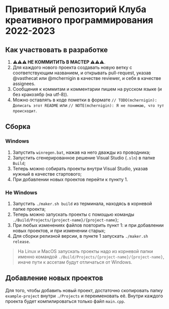 # Приватный репозиторий Клуба креативного программирования 2022-2023

## Как участвовать в разработке

1. **⚠️⚠️⚠️ НЕ КОММИТИТЬ В МАСТЕР ⚠️⚠️⚠️**.
2. Для каждого нового проекта создавать новую ветку с соответствующим названием, и открывать pull-request, указав @vasthecat или @mchernigin в качестве reviewer, и себя в качестве assignees.
3. Сообщения к коммитам и комментарии пишем на русском языке (и без кракозябр (на utf-8)).
4. Можно оставлять в коде пометки в формате `// TODO(mchernigin): Дописать этот README` или `// NOTE(mchernigin): Я не понимаю, что тут происходит`.

## Сборка

### Windows

1. Запустить `winregen.bat`, нажав на него дважды из проводника;
2. Запустить сгенерированное решение Visual Studio (`.sln`) в папке `Build`;
3. Теперь можно собирать проекты внутри Visual Studio, указав нужный в качестве стартового;
4. При добавлении новых проектов перейти к пункту 1.

### Не Windows

1. Запустить `./maker.sh build` из терминала, находясь в корневой папке проекта;
2. Теперь можно запускать проекты с помощью команды `./Build/Projects/{project-name}/{project-name}`;
3. При любых изменениях файлов повторить пункт 1: и при добавлении новых проектов, и при изменении старых;
4. Для сборки релизной версии, в пункте 1 запускать `./maker.sh release`.

> На Linux и MacOS запускать проекты надо из корневой папки именно командой `./Build/Projects/{project-name}/{project-name}`, иначе пути к ассетам будут отличаться от Windows.

## Добавление новых проектов

Для того, чтобы добавить новый проект, достаточно скопировать папку `example-project` внутри `./Projects` и переименовать её. Внутри каждого проекта будет компилироваться только файл `main.cpp`.
